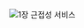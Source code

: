 ![1장 근접성 서비스](https://github.com/user-attachments/assets/a21d66fc-9b43-4be7-bf1c-6e85e8744985)